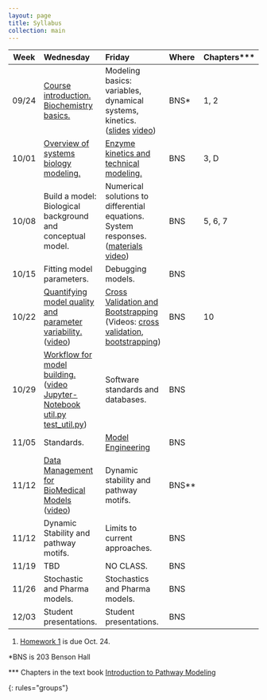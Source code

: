 ```yaml
---
layout: page
title: Syllabus
collection: main
---
```


| Week  | Wednesday                     | Friday                  | Where | Chapters\*\*\* |
|-------|:------------------------------|:------------------------|:------|:------------|
| 09/24 | [Course introduction. Biochemistry basics.](https://github.com/ModelEngineering/advancing-biomedical-models/blob/master/Lectures/Week_0/CSE%20599V%20Lecture%201-%20Course%20Introduction%20and%20Biochemistry%20Basics.pdf) | Modeling basics: variables, dynamical systems, kinetics. ([slides](https://github.com/ModelEngineering/advancing-biomedical-models/blob/master/Lectures/Week_0/CSE%20599V%20Lecture%202-%20Modeling%20Essentials.pdf) [video](https://uw.hosted.panopto.com/Panopto/Pages/Viewer.aspx?id=91c7ed28-094b-47f7-90d2-a969015296a1)) | BNS\* | 1, 2 |
| 10/01 | [Overview of systems biology modeling.](https://github.com/ModelEngineering/advancing-biomedical-models/tree/master/Lectures/Week_1) | [Enzyme kinetics and technical modeling.](https://github.com/ModelEngineering/advancing-biomedical-models/tree/master/Lectures/Week_1) | BNS | 3, D |
| 10/08 | Build a model: Biological background and conceptual model. | Numerical solutions to differential equations. System responses. ([materials](https://github.com/ModelEngineering/advancing-biomedical-models/tree/master/Lectures/Week_2) [video](https://uw.hosted.panopto.com/Panopto/Pages/Viewer.aspx?id=03dabaee-3f06-4b19-80a6-a9770152115d)) | BNS | 5, 6, 7 |
| 10/15 | Fitting model parameters. | Debugging models. | BNS | |
| 10/22 | [Quantifying model quality and  parameter variability.](https://github.com/ModelEngineering/advancing-biomedical-models/tree/master/Lectures/Week_4) ([video](https://uw.hosted.panopto.com/Panopto/Pages/Viewer.aspx?id=3da86903-1f73-4a31-b9c9-a98301694610)) | [Cross Validation and Bootstrapping](https://github.com/ModelEngineering/advancing-biomedical-models/tree/master/Lectures/Week_4) (Videos: [cross validation](https://uw.hosted.panopto.com/Panopto/Pages/Viewer.aspx?id=69087f3f-2333-4b94-aa09-a9850152900a), [bootstrapping](https://uw.hosted.panopto.com/Panopto/Pages/Viewer.aspx?id=3dbc6b82-56a1-48bc-8f1c-a9850160f8bf))| BNS | 10 |
| 10/29 | [Workflow for model building.](https://github.com/ModelEngineering/advancing-biomedical-models/tree/master/Lectures/Week_5) ([video](https://uw.hosted.panopto.com/Panopto/Pages/Viewer.aspx?id=a71fbb00-1349-4803-93a6-a98a0153dc43) [Jupyter-Notebook](https://github.com/ModelEngineering/advancing-biomedical-models/blob/master/Lectures/Week_5/lecture11.ipynb) [util.py](https://github.com/ModelEngineering/advancing-biomedical-models/blob/master/Lectures/Week_5/util.py) [test_util.py](https://github.com/ModelEngineering/advancing-biomedical-models/blob/master/Lectures/Week_5/test_util.py)) | Software standards and databases. | BNS | |
| 11/05 | Standards. | [Model Engineering](https://github.com/ModelEngineering/advancing-biomedical-models/tree/master/Lectures/Week_6) | BNS | |
| 11/12 | [Data Management for BioMedical Models](https://github.com/ModelEngineering/advancing-biomedical-models/tree/master/Lectures/Week_7) ([video](https://uw.hosted.panopto.com/Panopto/Pages/Viewer.aspx?id=d02205cd-73d1-4880-b6f5-a9980162c350)) | Dynamic stability and pathway motifs.  | BNS\*\* | |
| 11/12 | Dynamic Stability and pathway motifs. | Limits to current approaches. | BNS | |
| 11/19 | TBD | NO CLASS. | BNS | |
| 11/26 | Stochastic and Pharma models. | Stochastics and Pharma models. | BNS | |
| 12/03 | Student presentations. | Student presentations. | BNS | |

1. [Homework 1](https://github.com/ModelEngineering/advancing-biomedical-models/blob/master/homework/Assignment1.pdf) is due Oct. 24.

\*BNS is 203 Benson Hall

\*\*\* Chapters in the text book [Introduction to Pathway Modeling](https://github.com/ModelEngineering/advancing-biomedical-models/blob/master/references/PathwayModeling_10012018.pdf)

{: rules="groups"}
